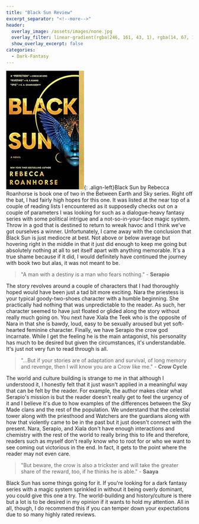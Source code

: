 ```yaml
---
title: "Black Sun Review"
excerpt_separator: "<!--more-->"
header:
  overlay_image: /assets/images/none.jpg
  overlay_filter: linear-gradient(rgba(246, 161, 43, 1), rgba(14, 67, 118, 1))
  show_overlay_excerpt: false
categories:
  - Dark-Fantasy
---
```

![black-sun-cover](/assets/images/black-sun.jpg){: .align-left}Black Sun by Rebecca Roanhorse is book one of two in the Between Earth and Sky series. Right off the bat, I had fairly high hopes for this one. It was listed at the near top of a couple of reading lists I encountered as it supposedly checks out on a couple of parameters I was looking for such as a dialogue-heavy fantasy series with some political intrigue and a not-so-in-your-face magic system. Throw in a god that is destined to return to wreak havoc and I think we've got ourselves a winner. Unfortunately, I came away with the conclusion that Black Sun is just mediocre at best. Not above or below average but hovering right in the middle in that it just did enough to keep me going but absolutely nothing at all to set itself apart with anything memorable. It's a true shame because if it did, I would definitely have continued the journey with book two but alas, it was not meant to be.

>"A man with a destiny is a man who fears nothing." - **Serapio**

The story revolves around a couple of characters that I had thoroughly hoped would have been just a tad bit more exciting. Nara the priestess is your typical goody-two-shoes character with a humble beginning. She practically had nothing that was unpredictable to the reader. As such, her character seemed to have just floated or glided along the story without really much going on. You next have Xiala the Teek who is the opposite of Nara in that she is bawdy, loud, easy to be sexually aroused but yet soft-hearted feminine character. Finally, we have Serapio the crow god incarnate. While I get the feeling he is the main antagonist, his personality has much to be desired but given the circumstances, it's understandable. It's just not very fun to read through is all. 

>"...But if your stories are of adaptation and survival, of long memory and revenge, then I will know you are a Crow like me." - **Crow Cycle**

The world and culture building is strange to me in that although I understood it, I honestly felt that it just wasn't applied in a meaningful way that can be felt by the reader. For example, the author makes clear what Serapio's mission is but the reader doesn't really get to feel the urgency of it and I believe it's due to how examples of the differences between the Sky Made clans and the rest of the population. We understand that the celestial tower along with the priesthood and Watchers are the guardians along with how that violently came to be in the past but it just doesn't connect with the present. Nara, Serapio, and Xiala don't have enough interactions and chemistry with the rest of the world to really bring this to life and therefore, readers such as myself don't really know who to root for or who we want to see coming out victorious in the end. In fact, it gets to the point where the reader may not even care. 

>"But beware, the crow is also a trickster and will take the greater share of the reward, too, if he thinks he is able." - **Saaya**

Black Sun has some things going for it. If you're looking for a dark fantasy series with a magic system sprinkled in without it being overly dominant, you could give this one a try. The world-building and history/culture is there but a lot is to be desired in my opinion if it wants to hold my attention. All in all, though, I do recommend this if you can temper down your expectations due to so many highly rated reviews.